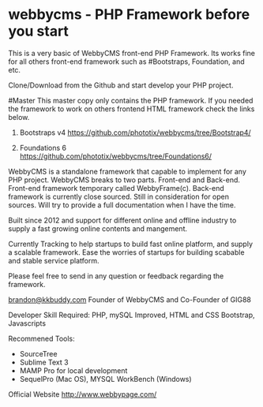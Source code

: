 # webbycms - PHP Framework before you start

This is a very basic of WebbyCMS front-end PHP Framework.
Its works fine for all others front-end framework such as #Bootstraps, Foundation, and etc.

Clone/Download from the Github and start develop your PHP project.

#Master
This master copy only contains the PHP framework. If you needed the framework to work on others frontend HTML framework check the links below.

1) Bootstraps v4
https://github.com/phototix/webbycms/tree/Bootstrap4/

2) Foundations 6
https://github.com/phototix/webbycms/tree/Foundations6/

WebbyCMS is a standalone framework that capable to implement for any PHP project. WebbyCMS breaks to two parts. Front-end and Back-end.
Front-end framework temporary called WebbyFrame(c). Back-end framework is currently close sourced. Still in consideration for open sources. Will try to provide a full documentation when I have the time.

Built since 2012 and support for different online and offline industry to supply a fast growing online contents and mangement.

Currently Tracking to help startups to build fast online platform, and supply a scalable framework.
Ease the worries of startups for building scabable and stable service platform.

Please feel free to send in any question or feedback regarding the framework.

brandon@kkbuddy.com
Founder of WebbyCMS and Co-Founder of GIG88

Developer Skill Required: PHP, mySQL Improved, HTML and CSS Bootstrap, Javascripts

Recommened Tools:
- SourceTree
- Sublime Text 3
- MAMP Pro for local development
- SequelPro (Mac OS), MYSQL WorkBench (Windows)

Official Website
http://www.webbypage.com/

